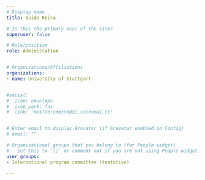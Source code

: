 ```yaml
---
# Display name
title: Guido Reina

# Is this the primary user of the site?
superuser: false

# Role/position
role: Administation


# Organizations/Affiliations
organizations:
- name: University of Stuttgart


#social:
#- icon: envelope
#  icon_pack: fas
#  link: 'mailto:comito@di.uniroma1.it'


# Enter email to display Gravatar (if Gravatar enabled in Config)
# email: ""

# Organizational groups that you belong to (for People widget)
#   Set this to `[]` or comment out if you are not using People widget.
user_groups:
- International program committee (tentative)

---
```

